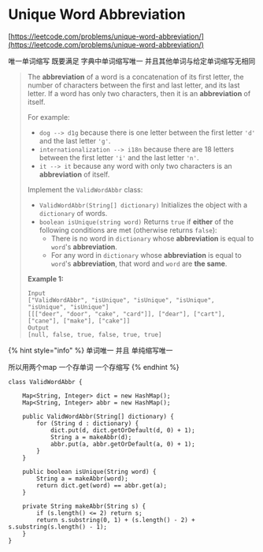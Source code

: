 # Unique Word Abbreviation

[https://leetcode.com/problems/unique-word-abbreviation/](https://leetcode.com/problems/unique-word-abbreviation/)

唯一单词缩写 既要满足 字典中单词缩写唯一 并且其他单词与给定单词缩写无相同

> The **abbreviation** of a word is a concatenation of its first letter, the number of characters between the first and last letter, and its last letter. If a word has only two characters, then it is an **abbreviation** of itself.
>
> For example:
>
> * `dog --> d1g` because there is one letter between the first letter `'d'` and the last letter `'g'`.
> * `internationalization --> i18n` because there are 18 letters between the first letter `'i'` and the last letter `'n'`.
> * `it --> it` because any word with only two characters is an **abbreviation** of itself.
>
> Implement the `ValidWordAbbr` class:
>
> * `ValidWordAbbr(String[] dictionary)` Initializes the object with a `dictionary` of words.
> * `boolean isUnique(string word)` Returns `true` if **either** of the following conditions are met (otherwise returns `false`):
>   * There is no word in `dictionary` whose **abbreviation** is equal to `word`'s **abbreviation**.
>   * For any word in `dictionary` whose **abbreviation** is equal to `word`'s **abbreviation**, that word and `word` are **the same**.
>
> &#x20;
>
> **Example 1:**
>
> ```
> Input
> ["ValidWordAbbr", "isUnique", "isUnique", "isUnique", "isUnique", "isUnique"]
> [[["deer", "door", "cake", "card"]], ["dear"], ["cart"], ["cane"], ["make"], ["cake"]]
> Output
> [null, false, true, false, true, true]
> ```

{% hint style="info" %}
单词唯一 并且 单纯缩写唯一

所以用两个map 一个存单词 一个存缩写
{% endhint %}

```
class ValidWordAbbr {
    
    Map<String, Integer> dict = new HashMap();
    Map<String, Integer> abbr = new HashMap();

    public ValidWordAbbr(String[] dictionary) {
        for (String d : dictionary) {
            dict.put(d, dict.getOrDefault(d, 0) + 1);
            String a = makeAbbr(d);
            abbr.put(a, abbr.getOrDefault(a, 0) + 1);
        }
    }
    
    public boolean isUnique(String word) {
        String a = makeAbbr(word);
        return dict.get(word) == abbr.get(a);
    }
    
    private String makeAbbr(String s) {
        if (s.length() <= 2) return s;
        return s.substring(0, 1) + (s.length() - 2) + s.substring(s.length() - 1);
    }
}
```
